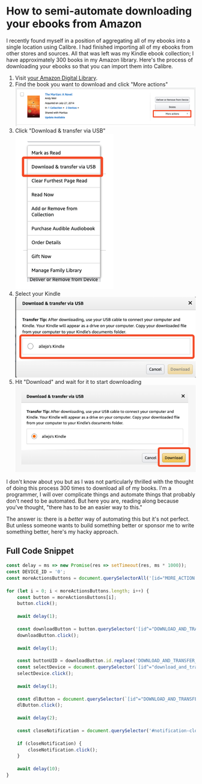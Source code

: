 # How to semi-automate downloading your ebooks from Amazon

I recently found myself in a position of aggregating all of my ebooks into a single location using Calibre. I had finished importing all of my ebooks from other stores and sources. All that was left was my Kindle ebook collection; I have approximately 300 books in my Amazon library. Here's the process of downloading your ebooks so that you can import them into Calibre.

1. Visit [your Amazon Digital Library](https://www.amazon.com/hz/mycd/digital-console/contentlist/booksAll/dateAsc/?pageNumber=1).
2. Find the book you want to download and click "More actions"
   !["More actions" button on ebook listing](image.png)
3. Click "Download & transfer via USB"
   !["Download & transfer via USB" option on ebook listing](image-1.png)
4. Select your Kindle
   ![Kindle device listings with one device highlighted](image-2.png)
5. Hit "Download" and wait for it to start downloading
   !["Download" button highlighted on device listing modal](image-3.png)

I don't know about you but as I was not particularly thrilled with the thought of doing this process 300 times to download all of my books. I'm a programmer, I will over complicate things and automate things that probably don't need to be automated. But here you are, reading along because you've thought, "there has to be an easier way to this."

The answer is: there is a _better_ way of automating this but it's not perfect. But unless someone wants to build something better or sponsor me to write something better, here's my hacky approach.

## Full Code Snippet        

```javascript
const delay = ms => new Promise(res => setTimeout(res, ms * 1000));
const DEVICE_ID = '0';
const moreActionsButtons = document.querySelectorAll('[id="MORE_ACTION:false"]');

for (let i = 0; i < moreActionsButtons.length; i++) {
    const button = moreActionsButtons[i];
    button.click();

    await delay(1);

    const downloadButton = button.querySelector('[id^="DOWNLOAD_AND_TRANSFER_ACTION_"]'); // DOWNLOAD_AND_TRANSFER_ACTION_B0CVR44GDZ
    downloadButton.click(); 

    await delay(1);

    const buttonUID = downloadButton.id.replace('DOWNLOAD_AND_TRANSFER_ACTION_', ''); // B0CVR44GDZ
    const selectDevice = document.querySelector(`[id^="download_and_transfer_list_${buttonUID}_${DEVICE_ID}"]`);
    selectDevice.click();

    await delay(1);

    const dlButton = document.querySelector(`[id^="DOWNLOAD_AND_TRANSFER_ACTION_${buttonUID}_CONFIRM"]`);
    dlButton.click();

    await delay(2);

    const closeNotification = document.querySelector('#notification-close');

    if (closeNotification) {
        closeNotification.click();
    }

    await delay(10);
}
```
